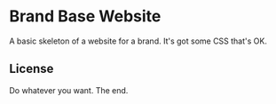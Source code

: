 # Brand Base Website

A basic skeleton of a website for a brand. It's got some CSS that's OK.

## License

Do whatever you want. The end.
